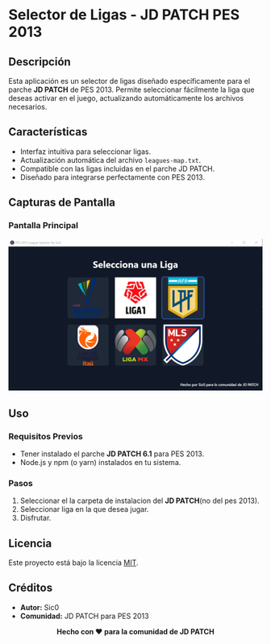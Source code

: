 # Selector de Ligas - JD PATCH PES 2013

## Descripción

Esta aplicación es un selector de ligas diseñado específicamente para el parche **JD PATCH** de PES 2013. Permite seleccionar fácilmente la liga que deseas activar en el juego, actualizando automáticamente los archivos necesarios.

## Características

- Interfaz intuitiva para seleccionar ligas.
- Actualización automática del archivo `leagues-map.txt`.
- Compatible con las ligas incluidas en el parche JD PATCH.
- Diseñado para integrarse perfectamente con PES 2013.

## Capturas de Pantalla

### Pantalla Principal
<p align="center">
  <!-- Reemplaza el enlace con la URL de la imagen -->
  <img src="renderer/public/images/Screenshot_2.png" alt="Pantalla principal" width="600">
</p>

## Uso

### Requisitos Previos

- Tener instalado el parche **JD PATCH 6.1** para PES 2013.
- Node.js y npm (o yarn) instalados en tu sistema.

### Pasos

1. Seleccionar el la carpeta de instalacion del **JD PATCH**(no del pes 2013).
2. Seleccionar liga en la que desea jugar.
3. Disfrutar.

## Licencia

Este proyecto está bajo la licencia [MIT](LICENSE).

## Créditos

- **Autor:** Sic0
- **Comunidad:** JD PATCH para PES 2013

<p align="center">
  <strong>Hecho con ❤️ para la comunidad de JD PATCH</strong>
</p>